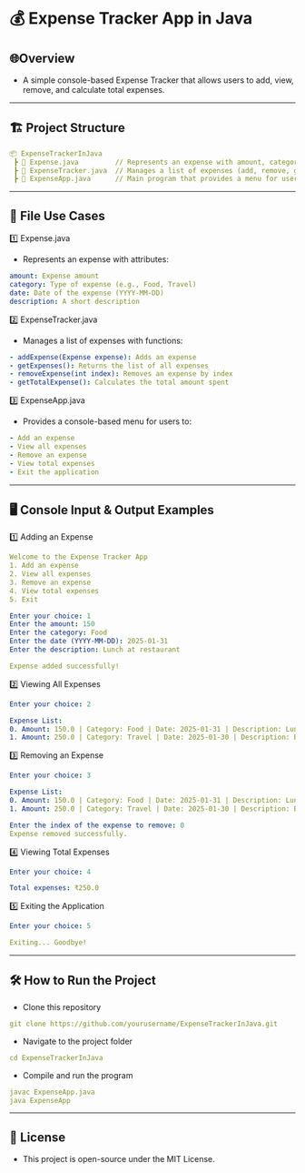 # 💰 Expense Tracker App in Java
## 🌐Overview
- A simple console-based Expense Tracker that allows users to add, view, remove, and calculate total expenses.
---
## 🏗 Project Structure
```yaml
📦 ExpenseTrackerInJava  
 ┣ 📜 Expense.java         // Represents an expense with amount, category, date, and description  
 ┣ 📜 ExpenseTracker.java  // Manages a list of expenses (add, remove, get total expenses)  
 ┣ 📜 ExpenseApp.java      // Main program that provides a menu for user interaction
```
---
## 🔹 File Use Cases
1️⃣ Expense.java
- Represents an expense with attributes:
```yaml
amount: Expense amount
category: Type of expense (e.g., Food, Travel)
date: Date of the expense (YYYY-MM-DD)
description: A short description
```

2️⃣ ExpenseTracker.java
- Manages a list of expenses with functions:
```yaml
- addExpense(Expense expense): Adds an expense
- getExpenses(): Returns the list of all expenses
- removeExpense(int index): Removes an expense by index
- getTotalExpense(): Calculates the total amount spent
```

3️⃣ ExpenseApp.java
- Provides a console-based menu for users to:
```yaml
- Add an expense
- View all expenses
- Remove an expense
- View total expenses
- Exit the application
```
---
## 🖥 Console Input & Output Examples
1️⃣ Adding an Expense
```yaml
Welcome to the Expense Tracker App
1. Add an expense
2. View all expenses
3. Remove an expense
4. View total expenses
5. Exit

Enter your choice: 1
Enter the amount: 150
Enter the category: Food
Enter the date (YYYY-MM-DD): 2025-01-31
Enter the description: Lunch at restaurant

Expense added successfully!
```

2️⃣ Viewing All Expenses
```yaml
Enter your choice: 2

Expense List:
0. Amount: 150.0 | Category: Food | Date: 2025-01-31 | Description: Lunch at restaurant
1. Amount: 250.0 | Category: Travel | Date: 2025-01-30 | Description: Bus ticket
```

3️⃣ Removing an Expense

```yaml
Enter your choice: 3

Expense List:
0. Amount: 150.0 | Category: Food | Date: 2025-01-31 | Description: Lunch at restaurant
1. Amount: 250.0 | Category: Travel | Date: 2025-01-30 | Description: Bus ticket
```
```yaml
Enter the index of the expense to remove: 0
Expense removed successfully.
```

4️⃣ Viewing Total Expenses
```yaml
Enter your choice: 4

Total expenses: ₹250.0
```

5️⃣ Exiting the Application
```yaml
Enter your choice: 5

Exiting... Goodbye!
```
---
## 🛠 How to Run the Project
- Clone this repository
```yaml
git clone https://github.com/yourusername/ExpenseTrackerInJava.git
```
- Navigate to the project folder
```yaml
cd ExpenseTrackerInJava
```
- Compile and run the program
```yaml
javac ExpenseApp.java  
java ExpenseApp  
```
---
## 📝 License
- This project is open-source under the MIT License.
